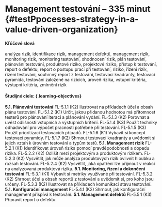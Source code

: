 # Management testování – 335 minut {#testPpocesses-strategy-in-a-value-driven-organization}
#### Kľúčové slová

analýza rizik, identifikace rizik, management defektů, management rizik, monitoring rizik, monitoring testování, ohodnocení rizik, plán testování, plánování testování, produktové riziko, projektové riziko, přístup k testování, report o defektu, report o postupu prací při testování, riziko, řízení rizik, řízení testování, souhrnný report z testování, testovací kvadranty, testovací pyramida, testování založené na rizicích, úroveň rizika, vstupní kritéria, výstupní kritéria, zmírnění rizik

#### Študijné ciele: {.learning-objectives}

**5.1. Plánování testování**
FL-5.1.1 (K2) Ilustrovat na příkladech účel a obsah plánu testování.
FL-5.1.2 (K1) Určit, jakou přidanou hodnotou má přítomnost testerů pro plánování iterací a plánování vydání.
FL-5.1.3 (K2) Porovnat a uvést odlišnosti vstupních a výstupních kritérií.
FL-5.1.4 (K3) Použít techniky odhadování pro výpočet pracnosti potřebné při testování.
FL-5.1.5 (K3) Použít prioritizaci testovacích případů.
FL-5.1.6 (K1) Vybavit si koncept testovací pyramidy.
FL-5.1.7 (K2) Shrnout testovací kvadranty a uvědomit si jejich vztah k úrovním testování a typům testů.
**5.1. Management rizik**
FL-5.2.1 (K1) Identifikovat úroveň rizika pomocí pravděpodobnosti a dopadu rizika.
FL-5.2.2 (K2) Odlišit mezi projektovým a produktovým rizikem.
FL-5.2.3 (K2) Vysvětlit, jak může analýza produktových rizik ovlivnit hloubku a rozsah testování.
FL-5.2.4 (K2) Vysvětlit, jaká opatření lze přijmout v reakci na analyzovaná produktová rizika.
**5.1. Monitoring, řízení a dokončení testování**
FL-5.3.1 (K1) Vybavit si metriky využívané při testování.
FL-5.3.2 (K2) Shrnout účel a obsah reportů z testování a uvědomit si, pro koho jsou určeny.
FL-5.3.3 (K2) Ilustrovat na příkladech komunikaci stavu testování.
**5.1. Konfigurační management**
FL-5.4.1 (K2) Shrnout, jak konfigurační management přispívá k testování.
**5.1. Management defektů**
FL-5.5.1 (K3) Připravit report o defektu.